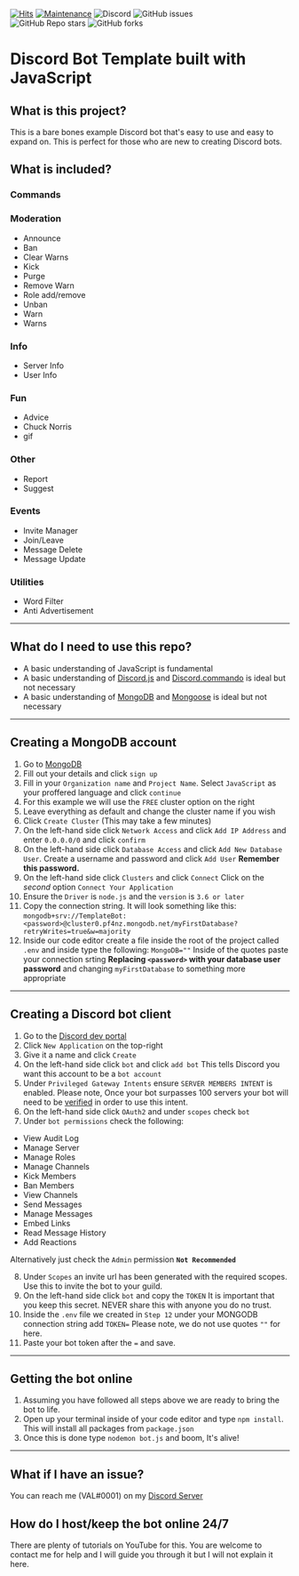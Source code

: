 [![Hits](http://hits.dwyl.com/ValAlpha/TemplateBot.svg)](http://hits.dwyl.com/ValAlpha/TemplateBot) 
[![Maintenance](https://img.shields.io/badge/Maintained%3F-yes-green.svg)](https://GitHub.com/Naereen/StrapDown.js/graphs/commit-activity) 
<img alt="Discord" src="https://img.shields.io/discord/695521627085209640"> 
<img alt="GitHub issues" src="https://img.shields.io/github/issues/ValAlpha/TemplateBot">
<br>
<img alt="GitHub Repo stars" src="https://img.shields.io/github/stars/ValAlpha/TemplateBot?style=social"> 
<img alt="GitHub forks" src="https://img.shields.io/github/forks/ValAlpha/TemplateBot?style=social"> 

# Discord Bot Template built with JavaScript

## What is this project?
This is a bare bones example Discord bot that's easy to use and easy to expand on. 
This is perfect for those who are new to creating Discord bots.

## What is included?
### Commands
### Moderation
 - Announce
 - Ban
 - Clear Warns
 - Kick
 - Purge
 - Remove Warn
 - Role add/remove
 - Unban
 - Warn
 - Warns

### Info
- Server Info
- User Info

### Fun
- Advice 
- Chuck Norris
- gif

### Other
- Report
- Suggest

### Events
- Invite Manager
- Join/Leave
- Message Delete
- Message Update

### Utilities
- Word Filter
- Anti Advertisement

---

## What do I need to use this repo?
- A basic understanding of JavaScript is fundamental
- A basic understanding of [Discord.js](https://www.npmjs.com/package/discord.js) and [Discord.commando](https://www.npmjs.com/package/discord.js-commando) is ideal but not necessary
- A basic understanding of [MongoDB](mongodb.com) and [Mongoose](https://www.npmjs.com/package/mongoose) is ideal but not necessary
---

## Creating a MongoDB account

 1. Go to [MongoDB](https://account.mongodb.com/account/register)
 2. Fill out your details and click `sign up`
 3. Fill in your `Organization name` and `Project Name`. 
 Select `JavaScript` as your proffered language and click `continue`
 4. For this example we will use the `FREE` cluster option on the right
 5. Leave everything as default and change the cluster name if you wish
 6. Click `Create Cluster` (This may take a few minutes)
 7. On the left-hand side click `Network Access` and click `Add IP Address` and enter `0.0.0.0/0` and click `confirm`
 8. On the left-hand side click `Database Access` and click `Add New Database User`. Create a username and password and click `Add User` 
 **Remember this password.**
 9. On the left-hand side click `Clusters` and click `Connect`
 Click on the *second* option `Connect Your Application` 
10. Ensure the `Driver` is `node.js` and the `version` is `3.6 or later`
11. Copy the connection string. It will look something like this: <br>
`mongodb+srv://TemplateBot:<password>@cluster0.pf4nz.mongodb.net/myFirstDatabase?retryWrites=true&w=majority`
12. Inside our code editor create a file inside the root of the project called `.env` and inside type the following: 
`MongoDB=""`
Inside of the quotes paste your connection srting
**Replacing `<password>` with your database user password** and changing `myFirstDatabase` to something more appropriate
---
## Creating a Discord bot client
1.  Go to the [Discord dev portal](discord.com/developers/applications)
2. Click `New Application` on the top-right
3. Give it a name and click `Create`
4. On the left-hand side click `bot` and click `add bot`
This tells Discord you want this account to be a `bot account`
5. Under `Privileged Gateway Intents` ensure `SERVER MEMBERS INTENT` is enabled. Please note, Once your bot surpasses 100 servers your bot will need to be [verified]() in order to use this intent.
6. On the left-hand side click `OAuth2` and under `scopes` check `bot`
7. Under `bot permissions` check the following:
- View Audit Log
- Manage Server
- Manage Roles
- Manage Channels
- Kick Members
- Ban Members
- View Channels
- Send Messages
- Manage Messages
- Embed Links
- Read Message History
- Add Reactions

Alternatively just check the `Admin` permission **`Not Recommended`**

8. Under `Scopes` an invite url has been generated with the required scopes.
Use this to invite the bot to your guild. 
9. On the left-hand side click `bot` and copy the `TOKEN`
It is important that you keep this secret. NEVER share this with anyone you do no trust.
10. Inside the `.env` file we created in `Step 12` under your MONGODB connection string add `TOKEN=`
Please note, we do not use quotes  `""` for here.
11. Paste your bot token after the `=` and save.
---
## Getting the bot online
1. Assuming you have followed all steps above we are ready to bring the bot to life.
2. Open up your terminal inside of your code editor and type `npm install`. 
This will install all packages from `package.json`
3. Once this is done type `nodemon bot.js` and boom, It's alive!
---
## What if I have an issue?

You can reach me (VAL#0001) on my [Discord Server](https://discord.gg/RswMYNwp9c)

## How do I host/keep the bot online 24/7
There are plenty of tutorials on YouTube for this.
You are welcome to contact me for help and I will guide you through it but I will not explain it here.
